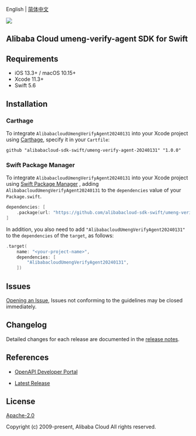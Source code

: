 English | [简体中文](README-CN.md)

![](https://aliyunsdk-pages.alicdn.com/icons/AlibabaCloud.svg)

## Alibaba Cloud umeng-verify-agent SDK for Swift

## Requirements

- iOS 13.3+ / macOS 10.15+
- Xcode 11.3+
- Swift 5.6

## Installation

### Carthage

To integrate `AlibabacloudUmengVerifyAgent20240131` into your Xcode project using [Carthage](https://github.com/Carthage/Carthage), specify it in your `Cartfile`:

```ogdl
github "alibabacloud-sdk-swift/umeng-verify-agent-20240131" "1.0.0"
```

### Swift Package Manager

To integrate `AlibabacloudUmengVerifyAgent20240131` into your Xcode project using [Swift Package Manager](https://swift.org/package-manager/) , adding `AlibabacloudUmengVerifyAgent20240131` to the `dependencies` value of your `Package.swift`.

```swift
dependencies: [
    .package(url: "https://github.com/alibabacloud-sdk-swift/umeng-verify-agent-20240131.git", from: "1.0.0")
]
```

In addition, you also need to add `"AlibabacloudUmengVerifyAgent20240131"` to the `dependencies` of the `target`, as follows:

```swift
.target(
    name: "<your-project-name>",
    dependencies: [
        "AlibabacloudUmengVerifyAgent20240131",
    ])
```

## Issues

[Opening an Issue](https://github.com/alibabacloud-sdk-swift/umeng-verify-agent-20240131/issues/new), Issues not conforming to the guidelines may be closed immediately.

## Changelog

Detailed changes for each release are documented in the [release notes](./ChangeLog.txt).

## References

* [OpenAPI Developer Portal](https://next.api.alibabacloud.com/home)
- [Latest Release](https://github.com/alibabacloud-sdk-swift/umeng-verify-agent-20240131)

## License

[Apache-2.0](http://www.apache.org/licenses/LICENSE-2.0)

Copyright (c) 2009-present, Alibaba Cloud All rights reserved.
